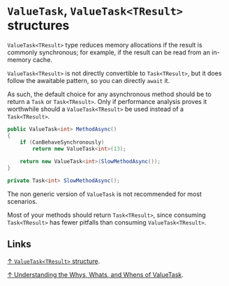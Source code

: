 # `ValueTask`, `ValueTask<TResult>` structures

`ValueTask<TResult>` type reduces memory allocations if the result is commonly synchronous; for example, if the result can be read from an in-memory cache.

`ValueTask<TResult>` is not directly convertible to `Task<TResult>`, but it does follow the awaitable pattern, so you can directly `await` it.

As such, the default choice for any asynchronous method should be to return a `Task` or `Task<TResult>`. Only if performance analysis proves it worthwhile should a `ValueTask<TResult>` be used instead of a `Task<TResult>`.

```csharp
public ValueTask<int> MethodAsync()
{
    if (CanBehaveSynchronously)
        return new ValueTask<int>(13);
    
    return new ValueTask<int>(SlowMethodAsync());
}

private Task<int> SlowMethodAsync();
```

The non generic version of `ValueTask` is not recommended for most scenarios.

Most of your methods should return `Task<TResult>`, since consuming `Task<TResult>` has fewer pitfalls than consuming `ValueTask<TResult>`.

## Links

[↑ `ValueTask<TResult>` structure](https://docs.microsoft.com/en-us/dotnet/api/system.threading.tasks.valuetask-1).

[↑ Understanding the Whys, Whats, and Whens of ValueTask](https://devblogs.microsoft.com/dotnet/understanding-the-whys-whats-and-whens-of-valuetask/).
